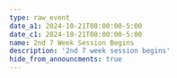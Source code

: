 ```yaml
---
type: raw_event
date_a1: 2024-10-21T08:00:00-5:00
date_c1: 2024-10-21T08:00:00-5:00
name: 2nd 7 Week Session Begins
description: '2nd 7 week session begins'
hide_from_announcments: true
---
```

